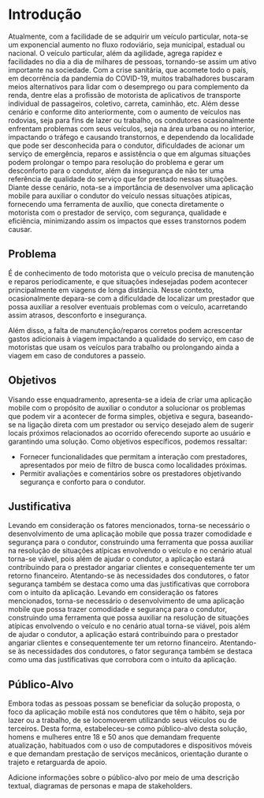 # Introdução

Atualmente, com a facilidade de se adquirir um veículo particular, nota-se um exponencial aumento no fluxo rodoviário, seja municipal, estadual ou nacional. O veículo particular, além da agilidade, agrega rapidez e facilidades no dia a dia de milhares de pessoas, tornando-se assim um ativo importante na sociedade.  Com a crise sanitária, que acomete todo o país, em decorrência da pandemia do COVID-19, muitos trabalhadores buscaram meios alternativos para lidar com o desemprego ou para complemento da renda, dentre elas a profissão de motorista de aplicativos de transporte individual de passageiros, coletivo, carreta, caminhão, etc. 
	Além desse cenário e conforme dito anteriormente, com o aumento de veículos nas rodovias, seja para fins de lazer ou trabalho, os condutores ocasionalmente enfrentam problemas com seus veículos, seja na área urbana ou no interior, impactando o tráfego e causando transtornos, e dependendo da localidade que pode ser desconhecida para o condutor, dificuldades de acionar um serviço de emergência, reparos e assistência o que em algumas situações podem prolongar o tempo para resolução do problema e gerar um desconforto para o condutor, além da insegurança de não ter uma referência de qualidade do serviço que for prestado nessas situações. 
	Diante desse cenário, nota-se a importância de desenvolver uma aplicação mobile para auxiliar o condutor do veículo nessas situações atípicas, fornecendo uma ferramenta de auxílio, que conecta diretamente o motorista com o prestador de serviço, com segurança, qualidade e eficiência, minimizando assim os impactos que esses transtornos podem causar. 

## Problema
 É de conhecimento de todo motorista que o veículo precisa de manutenção e reparos periodicamente, e que situações indesejadas podem acontecer principalmente em viagens de longa distância. Nesse contexto, ocasionalmente depara-se com a dificuldade de localizar um prestador que possa auxiliar a resolver eventuais problemas com o veículo, acarretando assim atrasos, desconforto e insegurança. 

Além disso, a falta de manutenção/reparos corretos podem acrescentar gastos adicionais à viagem impactando a qualidade do serviço, em caso de motoristas que usam os veículos para trabalho ou prolongando ainda a viagem em caso de condutores a passeio. 

## Objetivos

 Visando esse enquadramento, apresenta-se a ideia de criar uma aplicação mobile com o propósito de auxiliar o condutor a solucionar os problemas que podem vir a acontecer de forma simples, objetiva e segura, baseando-se na ligação direta com um prestador ou serviço desejado alem de sugerir locais próximos relacionados ao ocorrido oferecendo suporte ao usuário e garantindo uma solução. 
Como objetivos específicos, podemos ressaltar:
 * Fornecer funcionalidades que permitam a interação com prestadores, apresentados por meio de filtro de busca como localidades próximas.
 * Permitir avaliações e comentários sobre os prestadores objetivando segurança e conforto para o condutor.

## Justificativa

 Levando em consideração os fatores mencionados, torna-se necessário o desenvolvimento de uma aplicação mobile que possa trazer comodidade e segurança para o condutor, construindo uma ferramenta que possa auxiliar na resolução de situações atípicas envolvendo o veículo e no cenário atual torna-se viável, pois além de ajudar o condutor, a aplicação estará contribuindo para o prestador angariar clientes e consequentemente ter um retorno financeiro. Atentando-se às necessidades dos condutores, o fator segurança também se destaca como uma das justificativas que corrobora com o intuito da aplicação.
Levando em consideração os fatores mencionados, torna-se necessário o desenvolvimento de uma aplicação mobile que possa trazer comodidade e segurança para o condutor, construindo uma ferramenta que possa auxiliar na resolução de situações atípicas envolvendo o veículo e no cenário atual torna-se viável, pois além de ajudar o condutor, a aplicação estará contribuindo para o prestador angariar clientes e consequentemente ter um retorno financeiro. Atentando-se às necessidades dos condutores, o fator segurança também se destaca como uma das justificativas que corrobora com o intuito da aplicação.


## Público-Alvo

Embora todas as pessoas possam se beneficiar da solução proposta, o foco da aplicação mobile está nos condutores que têm o hábito, seja por lazer ou a trabalho, de se locomoverem utilizando seus véiculos ou de terceiros. Desta forma, estabeleceu-se como público-alvo desta solução, homens e mulheres entre 18 e 50 anos que demandam frequente atualização, habituados com o uso de computadores e dispositivos móveis e que demandam prestação de serviços mecânicos, orientação durante o trajeto e retarguarda de apoio.


Adicione informações sobre o público-alvo por meio de uma descrição textual, diagramas de personas e mapa de stakeholders.


